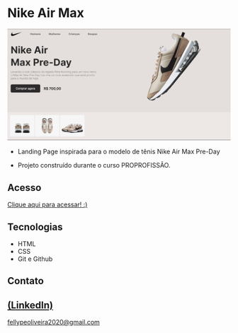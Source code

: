 # Nike Air Max

 ![preview](./.github/preview.png)
 
 - Landing Page inspirada para o modelo de tênis Nike Air Max Pre-Day

 - Projeto construído durante o curso PROPROFISSÃO.

## Acesso
 [Clique aqui para acessar! :)](https://shoes-fellype.vercel.app/)

## Tecnologias

- HTML
- CSS
- Git e Github

## Contato
[(LinkedIn)](https://www.linkedin.com/in/fellype-oliveira-920699230/)
-----
fellypeoliveira2020@gmail.com